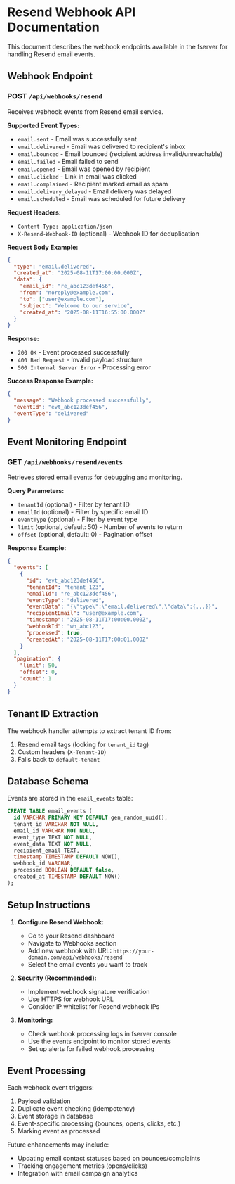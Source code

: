# Resend Webhook API Documentation

This document describes the webhook endpoints available in the fserver for handling Resend email events.

## Webhook Endpoint

### POST `/api/webhooks/resend`

Receives webhook events from Resend email service.

**Supported Event Types:**
- `email.sent` - Email was successfully sent
- `email.delivered` - Email was delivered to recipient's inbox
- `email.bounced` - Email bounced (recipient address invalid/unreachable)
- `email.failed` - Email failed to send
- `email.opened` - Email was opened by recipient
- `email.clicked` - Link in email was clicked
- `email.complained` - Recipient marked email as spam
- `email.delivery_delayed` - Email delivery was delayed
- `email.scheduled` - Email was scheduled for future delivery

**Request Headers:**
- `Content-Type: application/json`
- `X-Resend-Webhook-ID` (optional) - Webhook ID for deduplication

**Request Body Example:**
```json
{
  "type": "email.delivered",
  "created_at": "2025-08-11T17:00:00.000Z",
  "data": {
    "email_id": "re_abc123def456",
    "from": "noreply@example.com",
    "to": ["user@example.com"],
    "subject": "Welcome to our service",
    "created_at": "2025-08-11T16:55:00.000Z"
  }
}
```

**Response:**
- `200 OK` - Event processed successfully
- `400 Bad Request` - Invalid payload structure
- `500 Internal Server Error` - Processing error

**Success Response Example:**
```json
{
  "message": "Webhook processed successfully",
  "eventId": "evt_abc123def456",
  "eventType": "delivered"
}
```

## Event Monitoring Endpoint

### GET `/api/webhooks/resend/events`

Retrieves stored email events for debugging and monitoring.

**Query Parameters:**
- `tenantId` (optional) - Filter by tenant ID
- `emailId` (optional) - Filter by specific email ID
- `eventType` (optional) - Filter by event type
- `limit` (optional, default: 50) - Number of events to return
- `offset` (optional, default: 0) - Pagination offset

**Response Example:**
```json
{
  "events": [
    {
      "id": "evt_abc123def456",
      "tenantId": "tenant_123",
      "emailId": "re_abc123def456",
      "eventType": "delivered",
      "eventData": "{\"type\":\"email.delivered\",\"data\":{...}}",
      "recipientEmail": "user@example.com",
      "timestamp": "2025-08-11T17:00:00.000Z",
      "webhookId": "wh_abc123",
      "processed": true,
      "createdAt": "2025-08-11T17:00:01.000Z"
    }
  ],
  "pagination": {
    "limit": 50,
    "offset": 0,
    "count": 1
  }
}
```

## Tenant ID Extraction

The webhook handler attempts to extract tenant ID from:
1. Resend email tags (looking for `tenant_id` tag)
2. Custom headers (`X-Tenant-ID`)
3. Falls back to `default-tenant`

## Database Schema

Events are stored in the `email_events` table:

```sql
CREATE TABLE email_events (
  id VARCHAR PRIMARY KEY DEFAULT gen_random_uuid(),
  tenant_id VARCHAR NOT NULL,
  email_id VARCHAR NOT NULL,
  event_type TEXT NOT NULL,
  event_data TEXT NOT NULL,
  recipient_email TEXT,
  timestamp TIMESTAMP DEFAULT NOW(),
  webhook_id VARCHAR,
  processed BOOLEAN DEFAULT false,
  created_at TIMESTAMP DEFAULT NOW()
);
```

## Setup Instructions

1. **Configure Resend Webhook:**
   - Go to your Resend dashboard
   - Navigate to Webhooks section
   - Add new webhook with URL: `https://your-domain.com/api/webhooks/resend`
   - Select the email events you want to track

2. **Security (Recommended):**
   - Implement webhook signature verification
   - Use HTTPS for webhook URL
   - Consider IP whitelist for Resend webhook IPs

3. **Monitoring:**
   - Check webhook processing logs in fserver console
   - Use the events endpoint to monitor stored events
   - Set up alerts for failed webhook processing

## Event Processing

Each webhook event triggers:
1. Payload validation
2. Duplicate event checking (idempotency)
3. Event storage in database
4. Event-specific processing (bounces, opens, clicks, etc.)
5. Marking event as processed

Future enhancements may include:
- Updating email contact statuses based on bounces/complaints
- Tracking engagement metrics (opens/clicks)
- Integration with email campaign analytics